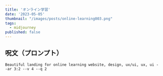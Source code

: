 ```yaml
---
title: 'オンライン学習'
date: '2023-05-05'
thumbnail: "/images/posts/online-learning003.png"
tags:
  - midjourney
published: false
---
```


## 呪文（プロンプト）
```
Beautiful landing for online learning website, design, ux/ui, ux, ui --ar 3:2 --v 4 --q 2
```